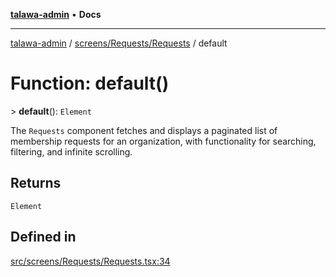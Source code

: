 [**talawa-admin**](../../../../README.md) • **Docs**

***

[talawa-admin](../../../../modules.md) / [screens/Requests/Requests](../README.md) / default

# Function: default()

\> **default**(): `Element`

The `Requests` component fetches and displays a paginated list of membership requests
for an organization, with functionality for searching, filtering, and infinite scrolling.

## Returns

`Element`

## Defined in

[src/screens/Requests/Requests.tsx:34](https://github.com/PalisadoesFoundation/talawa-admin/blob/c49a58cefb47697eb25ed53aa1ef6d685c772d3e/src/screens/Requests/Requests.tsx#L34)
